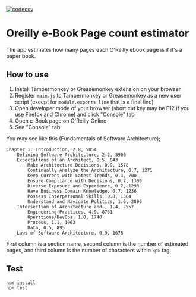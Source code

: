 [![codecov](https://codecov.io/gh/kaiwabeya/OreillySectionWordConter/branch/main/graph/badge.svg?token=SV4H2L0NAV)](https://codecov.io/gh/kaiwabeya/OreillySectionWordConter)

# Oreilly e-Book Page count estimator

The app estimates how many pages each O'Reilly ebook page is if it's a paper book.

## How to use

1. Install Tampermonkey or Greasemonkey extension on your browser
2. Register `main.js` to Tampermonkey or Greasemonkey as a new user script (except for `module.exports line` that is a final line)
3. Open developer mode of your browser (short cut key may be F12 if you use Firefox and Chrome) and click "Console" tab
4. Open e-Book page on O'Reilly Online
5. See "Console" tab

You may see like this (Fundamentals of Software Architecture);

```
Chapter 1. Introduction, 2.8, 5054
    Defining Software Architecture, 2.2, 3906
    Expectations of an Architect, 0.5, 843
        Make Architecture Decisions, 0.9, 1578
        Continually Analyze the Architecture, 0.7, 1271
        Keep Current with Latest Trends, 0.4, 700
        Ensure Compliance with Decisions, 0.7, 1309
        Diverse Exposure and Experience, 0.7, 1298
        Have Business Domain Knowledge, 0.7, 1236
        Possess Interpersonal Skills, 0.8, 1364
        Understand and Navigate Politics, 1.6, 2806
    Intersection of Architecture and…, 1.4, 2557
        Engineering Practices, 4.9, 8731
        Operations/DevOps, 1.0, 1740
        Process, 1.1, 1963
        Data, 0.5, 895
    Laws of Software Architecture, 0.9, 1678
```

First column is a section name, second column is the number of estimated pages, and third column is the number of characters within `<p>` tag.

 ## Test

```
npm install
npm test
```
